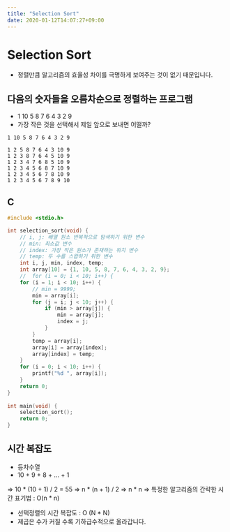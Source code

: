 ```yaml
---
title: "Selection Sort"
date: 2020-01-12T14:07:27+09:00
---
```


# Selection Sort

- 정렬만큼 알고리즘의 효율성 차이를 극명하게 보여주는 것이 없기 때문입니다.

## 다음의 숫자들을 오름차순으로 정렬하는 프로그램

- 1 10 5 8 7 6 4 3 2 9
- 가장 작은 것을 선택해서 제일 앞으로 보내면 어떨까?

```t
1 10 5 8 7 6 4 3 2 9

1 2 5 8 7 6 4 3 10 9
1 2 3 8 7 6 4 5 10 9
1 2 3 4 7 6 8 5 10 9
1 2 3 4 5 6 8 7 10 9
1 2 3 4 5 6 7 8 10 9
1 2 3 4 5 6 7 8 9 10
```

## C

```c
#include <stdio.h>

int selection_sort(void) {
	// i, j: 배열 원소 반복적으로 탐색하기 위한 변수 
	// min: 최소값 변수 
	// index: 가장 작은 원소가 존재하는 위치 변수 
	// temp: 두 수를 스왑하기 위한 변수 
	int i, j, min, index, temp;
	int array[10] = {1, 10, 5, 8, 7, 6, 4, 3, 2, 9};
    //	for (i = 0; i < 10; i++) {
	for (i = 1; i < 10; i++) {
		// min = 9999;
		min = array[i];
		for (j = i; j < 10; j++) {
			if (min > array[j]) {
				min = array[j];
				index = j;
			}
		}
		temp = array[i];
		array[i] = array[index];
		array[index] = temp;
	}
	for (i = 0; i < 10; i++) {
		printf("%d ", array[i]);
	}
 	return 0;
}
					
int main(void) {
	selection_sort();
	return 0;
}
```

## 시간 복잡도

- 등차수열
- 10 + 9 + 8 + ... + 1

=> 10 * (10 + 1) / 2 = 55
=> n * (n + 1) / 2
=> n * n
=> 특정한 알고리즘의 간략한 시간 표기법 : O(n * n)

- 선택정렬의 시간 복잡도 : O (N * N)
- 제곱은 수가 커질 수록 기하급수적으로 올라갑니다.
